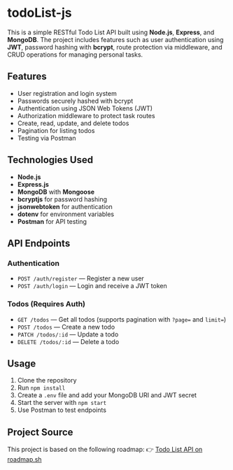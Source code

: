 # todoList-js

This is a simple RESTful Todo List API built using **Node.js**, **Express**, and **MongoDB**. The project includes features such as user authentication using **JWT**, password hashing with **bcrypt**, route protection via middleware, and CRUD operations for managing personal tasks.

## Features

- User registration and login system
- Passwords securely hashed with bcrypt
- Authentication using JSON Web Tokens (JWT)
- Authorization middleware to protect task routes
- Create, read, update, and delete todos
- Pagination for listing todos
- Testing via Postman

## Technologies Used

- **Node.js**
- **Express.js**
- **MongoDB** with **Mongoose**
- **bcryptjs** for password hashing
- **jsonwebtoken** for authentication
- **dotenv** for environment variables
- **Postman** for API testing

## API Endpoints

### Authentication

- `POST /auth/register` — Register a new user
- `POST /auth/login` — Login and receive a JWT token

### Todos (Requires Auth)

- `GET /todos` — Get all todos (supports pagination with `?page=` and `limit=`)
- `POST /todos` — Create a new todo
- `PATCH /todos/:id` — Update a todo
- `DELETE /todos/:id` — Delete a todo

## Usage

1. Clone the repository
2. Run `npm install`
3. Create a `.env` file and add your MongoDB URI and JWT secret
4. Start the server with `npm start`
5. Use Postman to test endpoints

## Project Source

This project is based on the following roadmap:
👉 [Todo List API on roadmap.sh](https://roadmap.sh/projects/todo-list-api)
